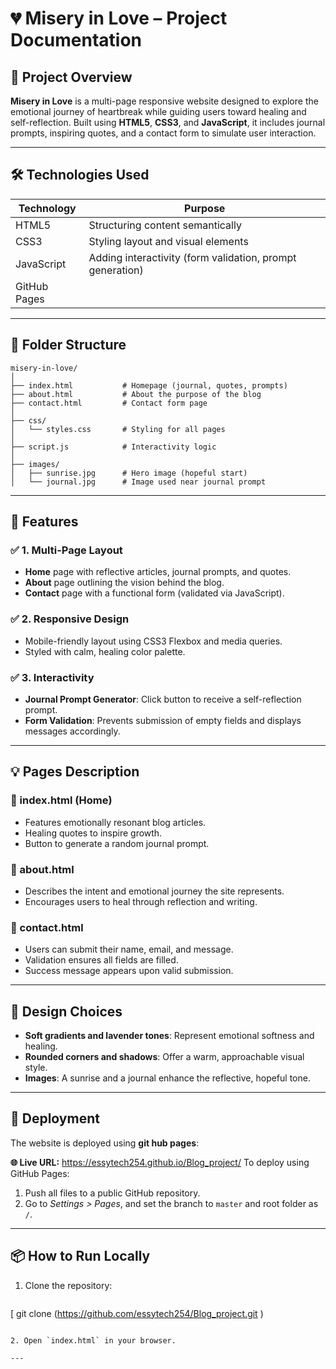 
# 💔 Misery in Love – Project Documentation

## 📌 Project Overview

**Misery in Love** is a multi-page responsive website designed to explore the emotional journey of heartbreak while guiding users toward healing and self-reflection. Built using **HTML5**, **CSS3**, and **JavaScript**, it includes journal prompts, inspiring quotes, and a contact form to simulate user interaction.

---

## 🛠️ Technologies Used

| Technology | Purpose |
|------------|---------|
| HTML5 | Structuring content semantically |
| CSS3 | Styling layout and visual elements |
| JavaScript | Adding interactivity (form validation, prompt generation) |
| GitHub Pages 

---

## 📁 Folder Structure

```
misery-in-love/
│
├── index.html           # Homepage (journal, quotes, prompts)
├── about.html           # About the purpose of the blog
├── contact.html         # Contact form page
│
├── css/
│   └── styles.css       # Styling for all pages
│
├── script.js            # Interactivity logic
│
├── images/
│   ├── sunrise.jpg      # Hero image (hopeful start)
│   └── journal.jpg      # Image used near journal prompt
```

---

## 📃 Features

### ✅ 1. Multi-Page Layout
- **Home** page with reflective articles, journal prompts, and quotes.
- **About** page outlining the vision behind the blog.
- **Contact** page with a functional form (validated via JavaScript).

### ✅ 2. Responsive Design
- Mobile-friendly layout using CSS3 Flexbox and media queries.
- Styled with calm, healing color palette.

### ✅ 3. Interactivity
- **Journal Prompt Generator**: Click button to receive a self-reflection prompt.
- **Form Validation**: Prevents submission of empty fields and displays messages accordingly.

---

## 💡 Pages Description

### 📄 index.html (Home)
- Features emotionally resonant blog articles.
- Healing quotes to inspire growth.
- Button to generate a random journal prompt.

### 📄 about.html
- Describes the intent and emotional journey the site represents.
- Encourages users to heal through reflection and writing.

### 📄 contact.html
- Users can submit their name, email, and message.
- Validation ensures all fields are filled.
- Success message appears upon valid submission.

---

## 🎨 Design Choices

- **Soft gradients and lavender tones**: Represent emotional softness and healing.
- **Rounded corners and shadows**: Offer a warm, approachable visual style.
- **Images**: A sunrise and a journal enhance the reflective, hopeful tone.

---

## 🔗 Deployment

The website is deployed using **git hub pages**:

**🌐 Live URL:**  https://essytech254.github.io/Blog_project/
To deploy using GitHub Pages:
1. Push all files to a public GitHub repository.
2. Go to *Settings > Pages*, and set the branch to `master` and root folder as `/`.

---

## 📦 How to Run Locally

1. Clone the repository:
   ```bash
  [ git clone (https://github.com/essytech254/Blog_project.git )
   ```

2. Open `index.html` in your browser.

---


